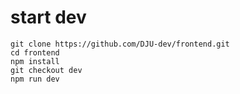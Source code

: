 # start dev
```
git clone https://github.com/DJU-dev/frontend.git
cd frontend
npm install
git checkout dev
npm run dev
```
